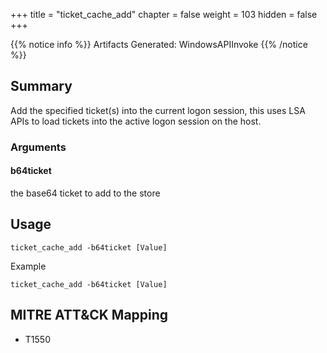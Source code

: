 +++
title = "ticket_cache_add"
chapter = false
weight = 103
hidden = false
+++

{{% notice info %}}
Artifacts Generated:  WindowsAPIInvoke
{{% /notice %}}

## Summary
Add the specified ticket(s) into the current logon session, this uses LSA APIs to load tickets into the active logon session on the host.


### Arguments


#### b64ticket
the base64 ticket to add to the store




## Usage
```
ticket_cache_add -b64ticket [Value]
```

Example
```
ticket_cache_add -b64ticket [Value]
```

## MITRE ATT&CK Mapping
- T1550
